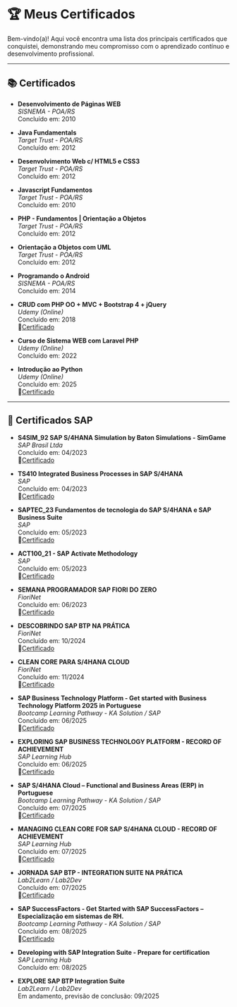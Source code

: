# 🏆 Meus Certificados

Bem-vindo(a)! Aqui você encontra uma lista dos principais certificados que conquistei, demonstrando meu compromisso com o aprendizado contínuo e desenvolvimento profissional.

---

## 📚 Certificados

- **Desenvolvimento de Páginas WEB**  
  _SISNEMA - POA/RS_  
  Concluído em: 2010    

- **Java Fundamentals**  
  _Target Trust - POA/RS_  
  Concluído em: 2012     

- **Desenvolvimento Web c/ HTML5 e CSS3**  
  _Target Trust - POA/RS_  
  Concluído em: 2012     

- **Javascript Fundamentos**  
  _Target Trust - POA/RS_  
  Concluído em: 2010    

- **PHP - Fundamentos | Orientação a Objetos**  
  _Target Trust - POA/RS_  
  Concluído em: 2012     

- **Orientação a Objetos com UML**  
  _Target Trust - POA/RS_  
  Concluído em: 2012  

- **Programando o Android**  
  _SISNEMA - POA/RS_  
  Concluído em: 2014      

- **CRUD com PHP OO + MVC + Bootstrap 4 + jQuery**  
  _Udemy (Online)_  
  Concluído em: 2018    
  📄[Certificado](https://shorturl.at/yeavC)

- **Curso de Sistema WEB com Laravel PHP**  
  _Udemy (Online)_  
  Concluído em: 2022  

- **Introdução ao Python**  
  _Udemy (Online)_  
  Concluído em: 2025      
  📄[Certificado](https://shorturl.at/6bydf)


---

## 📄 Certificados SAP

- **S4SIM_92 SAP S/4HANA Simulation by Baton Simulations - SimGame**  
  _SAP Brasil Ltda_  
  Concluído em: 04/2023  
  📄[Certificado](https://shorturl.at/rSiZK)

- **TS410 Integrated Business Processes in SAP S/4HANA**  
  _SAP_  
  Concluído em: 04/2023  
  📄[Certificado](https://shorturl.at/uynyb)

- **SAPTEC_23 Fundamentos de tecnologia do SAP S/4HANA e SAP Business Suite**  
  _SAP_  
  Concluído em: 05/2023  
  📄[Certificado](https://github.com/pizzutiweb/certificados/blob/main/6%20-%20ZLSO_PWB_CERTIFICATE_BRAZIL_SAPTEC_08.05.23_a_12.05.23.PDF)

- **ACT100_21  - SAP Activate Methodology**  
  _SAP_  
  Concluído em: 05/2023  
  📄[Certificado](https://github.com/pizzutiweb/certificados/blob/main/7%20-%20ZLSO_PWB_CERTIFICATE_BRAZIL_ACT100_SAP_Activate_Method_24.05_a_26.05.23.PDF)

- **SEMANA PROGRAMADOR SAP FIORI DO ZERO**  
  _FioriNet_  
  Concluído em: 06/2023  
  📄[Certificado](https://github.com/pizzutiweb/certificados/blob/main/8%20-%20Certificate_Semana%20Programador%20SAP%20Fiori_Fiorinet_MVPN_2023.pdf)

- **DESCOBRINDO SAP BTP NA PRÁTICA**  
  _FioriNet_  
  Concluído em: 10/2024  
  📄[Certificado](https://github.com/pizzutiweb/certificados/blob/main/9%20-%20Certificado%20SAP%20BTP%20FiorNET.pdf)

- **CLEAN CORE PARA S/4HANA CLOUD**  
  _FioriNet_  
  Concluído em: 11/2024  
  📄[Certificado](https://github.com/pizzutiweb/certificados/blob/main/10%20-%20Certificate_Clean%20Core_no_S_4HANA%20Cloud_FiorinetNov_24.pdf)

- **SAP Business Technology Platform - Get started with Business Technology Platform 2025 in Portuguese**  
  _Bootcamp Learning Pathway - KA Solution / SAP_  
  Concluído em: 06/2025  
  📄[Certificado](https://github.com/pizzutiweb/certificados/blob/main/11%20-%20SAPBusinessTechnologyPlatform-GetstartedwithBusinessTechnologyPlatform2025inPortuguese_Badge20250714-27-8ldwqv.pdf)

- **EXPLORING SAP BUSINESS TECHNOLOGY PLATFORM - RECORD OF ACHIEVEMENT**  
  _SAP Learning Hub_  
  Concluído em: 06/2025  
  📄[Certificado](https://github.com/pizzutiweb/certificados/blob/main/12%20-%20%20SAP2024RoA20250714-25-2xmlwx_Bage_SAP_Learning_HUB_Exploring_SAP_BTP.pdf)

- **SAP S/4HANA Cloud – Functional and Business Areas (ERP) in Portuguese**  
  _Bootcamp Learning Pathway - KA Solution / SAP_  
  Concluído em: 07/2025  
  📄[Certificado](https://github.com/pizzutiweb/certificados/blob/main/13%20-%20SAPS_4HANACloudFunctionalandBusinessAreasERPinPortuguese_Badge.pdf)

- **MANAGING CLEAN CORE FOR SAP S/4HANA CLOUD - RECORD OF ACHIEVEMENT**  
  _SAP Learning Hub_  
  Concluído em: 07/2025  
  📄[Certificado](https://github.com/pizzutiweb/certificados/blob/main/14%20-%20SAP2024RoA20250714-27-bvox5l_SAP_Learnin_HUB_Managing_Clean_Core.pdf)

- **JORNADA SAP BTP - INTEGRATION SUITE NA PRÁTICA**  
  _Lab2Learn / Lab2Dev_  
  Concluído em: 07/2025  
  📄[Certificado](https://github.com/pizzutiweb/certificados/blob/main/15%20-%20Certificado_Jornada_BTP_Lab2Learn.pdf)

- **SAP SuccessFactors - Get Started with SAP SuccessFactors – Especialização em sistemas de RH.**  
  _Bootcamp Learning Pathway - KA Solution / SAP_  
  Concluído em: 08/2025  
  📄[Certificado](https://github.com/pizzutiweb/certificados/blob/main/2%20-%20SAPSucessFActory_SEDesign20250806-33-qljvd6.pdf)

- **Developing with SAP Integration Suite - Prepare for certification**  
  _SAP Learning Hub_  
  Concluído em: 08/2025  

- **EXPLORE SAP BTP Integration Suite**  
  _Lab2Learn / Lab2Dev_  
  Em andamento, previsão de conclusão: 09/2025  



